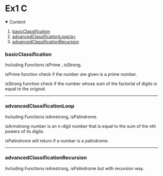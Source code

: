 # Ex1 C

<!-- TABLE OF CONTENTS -->
<details open="open">
  <summary>Content</summary>
  <ol>
    <li><a href="#basicClassification">basicClassification</a></li>
      <li><a href="#advancedClassificationLoop">advancedClassificationLoop/a></li>
      <li><a href="#advancedClassificationRecursion">advancedClassificationRecursion</a></li>
  </ol>
</details>


### basicClassification

Including Functions isPrime , isStrong.

isPrime function check if the number are given is a prime number.

isStrong function check if the number whose sum of the factorial of digits is equal to the original.

------------------

### advancedClassificationLoop

Including Functions isAmstrong, isPalindrome.

isArmstrong number is an n-digit number that is equal to the sum of the nth powers of its digits.

isPalindrome will return if a number is a palindrome.

------------------

### advancedClassificationRecursion

Including Functions isAmstrong, isPalindrome but with recursion way.
